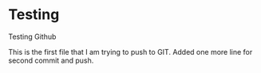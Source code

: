 # Testing
Testing Github

This is the first file that I am trying to push to GIT.
Added one more line for second commit and push.

